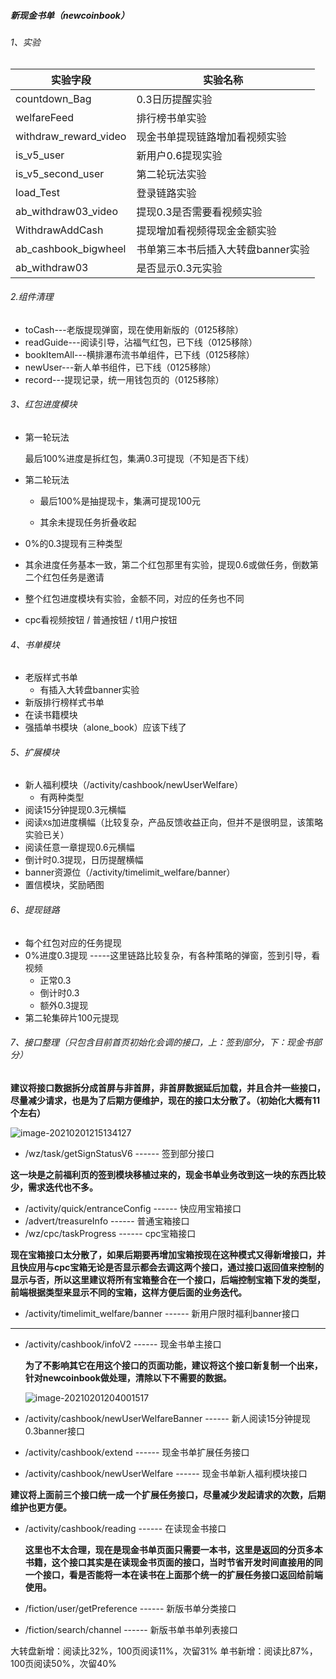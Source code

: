 ##### 新现金书单（newcoinbook）

###### 1、实验

| 实验字段              | 实验名称                           |
| --------------------- | ---------------------------------- |
| countdown_Bag         | 0.3日历提醒实验                    |
| welfareFeed           | 排行榜书单实验                     |
| withdraw_reward_video | 现金书单提现链路增加看视频实验     |
| is_v5_user            | 新用户0.6提现实验                  |
| is_v5_second_user     | 第二轮玩法实验                     |
| load_Test             | 登录链路实验                       |
| ab_withdraw03_video   | 提现0.3是否需要看视频实验          |
| WithdrawAddCash       | 提现增加看视频得现金金额实验       |
| ab_cashbook_bigwheel  | 书单第三本书后插入大转盘banner实验 |
| ab_withdraw03         | 是否显示0.3元实验                  |

###### 2.组件清理

- toCash---老版提现弹窗，现在使用新版的（0125移除）
- readGuide---阅读引导，沾福气红包，已下线（0125移除）
- bookItemAll---横排瀑布流书单组件，已下线（0125移除）
- newUser---新人单书组件，已下线（0125移除）
- record---提现记录，统一用钱包页的（0125移除）

###### 3、红包进度模块

- 第一轮玩法

  最后100%进度是拆红包，集满0.3可提现（不知是否下线）

- 第二轮玩法

  - 最后100%是抽提现卡，集满可提现100元

  - 其余未提现任务折叠收起

- 0%的0.3提现有三种类型

- 其余进度任务基本一致，第二个红包那里有实验，提现0.6或做任务，倒数第二个红包任务是邀请

- 整个红包进度模块有实验，金额不同，对应的任务也不同

- cpc看视频按钮 / 普通按钮 / t1用户按钮

###### 4、书单模块

- 老版样式书单
  - 有插入大转盘banner实验
- 新版排行榜样式书单
- 在读书籍模块
- 强插单书模块（alone_book）应该下线了

###### 5、扩展模块

- 新人福利模块（/activity/cashbook/newUserWelfare）
  - 有两种类型
- 阅读15分钟提现0.3元横幅
- 阅读`X`s加进度横幅（比较复杂，产品反馈收益正向，但并不是很明显，该策略实验已关）
- 阅读任意一章提现0.6元横幅
- 倒计时0.3提现，日历提醒横幅
- banner资源位（/activity/timelimit_welfare/banner）
- 置信模块，奖励晒图

###### 6、提现链路

- 每个红包对应的任务提现
- 0%进度0.3提现 -----这里链路比较复杂，有各种策略的弹窗，签到引导，看视频
  - 正常0.3
  - 倒计时0.3
  - 额外0.3提现
- 第二轮集碎片100元提现

###### 7、接口整理（只包含目前首页初始化会调的接口，上：签到部分，下：现金书部分）

**建议将接口数据拆分成首屏与非首屏，非首屏数据延后加载，并且合并一些接口，尽量减少请求，也是为了后期方便维护，现在的接口太分散了。（初始化大概有11个左右）**

![image-20210201215134127](/Users/admin/Desktop/code/my_study/笔记/前端架构/git/images/newcoinbook2.png)

- /wz/task/getSignStatusV6  ------  签到部分接口

**这一块是之前福利页的签到模块移植过来的，现金书单业务改到这一块的东西比较少，需求迭代也不多。**



- /activity/quick/entranceConfig  ------ 快应用宝箱接口
- /advert/treasureInfo  ------ 普通宝箱接口
- /wz/cpc/taskProgress ------ cpc宝箱接口

**现在宝箱接口太分散了，如果后期要再增加宝箱按现在这种模式又得新增接口，并且快应用与cpc宝箱无论是否显示都会去调这两个接口，通过接口返回值来控制的显示与否，所以这里建议将所有宝箱整合在一个接口，后端控制宝箱下发的类型，前端根据类型来显示不同的宝箱，这样方便后面的业务迭代。**

- /activity/timelimit_welfare/banner  ------  新用户限时福利banner接口

****

- /activity/cashbook/infoV2  ------  现金书单主接口

  **为了不影响其它在用这个接口的页面功能，建议将这个接口新复制一个出来，针对newcoinbook做处理，清除以下不需要的数据。**

  ![image-20210201204001517](/Users/admin/Desktop/code/my_study/笔记/前端架构/git/images/newcoinbook1.png)

  

- /activity/cashbook/newUserWelfareBanner  ------  新人阅读15分钟提现0.3banner接口

- /activity/cashbook/extend  ------  现金书单扩展任务接口

- /activity/cashbook/newUserWelfare  ------  现金书单新人福利模块接口

**建议将上面前三个接口统一成一个扩展任务接口，尽量减少发起请求的次数，后期维护也更方便。**



- /activity/cashbook/reading  ------  在读现金书接口

  **这里也不太合理，现在是现金书单页面只需要一本书，这里是返回的分页多本书籍，这个接口其实是在读现金书页面的接口，当时节省开发时间直接用的同一个接口，看是否能将一本在读书在上面那个统一的扩展任务接口返回给前端使用。**



- /fiction/user/getPreference  ------ 新版书单分类接口
- /fiction/search/channel  ------ 新版书单书单列表接口



大转盘新增：阅读比32%，100页阅读11%，次留31%
单书新增：阅读比87%，100页阅读50%，次留40%